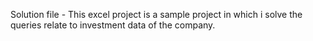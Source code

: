 Solution file - This excel project is a sample project in which i solve the queries relate to investment data of the company.
